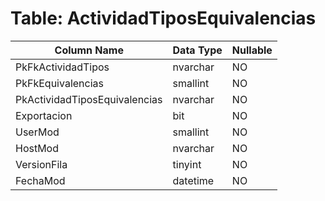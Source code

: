 # Table: ActividadTiposEquivalencias

| Column Name | Data Type | Nullable |
|-------------|-----------|----------|
| PkFkActividadTipos | nvarchar | NO |
| PkFkEquivalencias | smallint | NO |
| PkActividadTiposEquivalencias | nvarchar | NO |
| Exportacion | bit | NO |
| UserMod | smallint | NO |
| HostMod | nvarchar | NO |
| VersionFila | tinyint | NO |
| FechaMod | datetime | NO |

